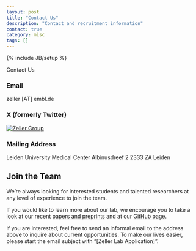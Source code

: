 ```yaml
---
layout: post
title: "Contact Us"
description: "Contact and recruitment information"
contact: true
category: misc
tags: []
---
```

{% include JB/setup %}

<a class="anchor" id="contact"></a>

<div class="bigtitle text-center">Contact Us</div>
<div class="bigspacer"></div>

### Email
zeller \[AT\] embl.de

### X (formerly Twitter)  
<i class="fa fa-twitter fa-fw"></i>
[![Zeller Group](twitter_icon_url)](https://twitter.com/ZellerGroup)

### Mailing Address
Leiden University Medical Center
Albinusdreef 2
2333 ZA Leiden


## Join the Team

We’re always looking for interested students and talented researchers at any level of experience to join the team.

If you would like to learn more about our lab, we encourage you to take a look at our recent [papers and preprints](./papers) and at our [GitHub page](https://github.com/zellerlab).

If you are interested, feel free to send an informal email to the address above to inquire about current opportunities. To make our lives easier, please start the email subject with “\[Zeller Lab Application\]”.

